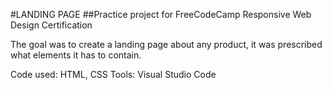#LANDING PAGE
##Practice project for FreeCodeCamp Responsive Web Design Certification

The goal was to create a landing page about any product, it was prescribed what elements it has to contain.

Code used: HTML, CSS
Tools: Visual Studio Code

